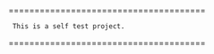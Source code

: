 ======================================

     This is a self test project.
     
======================================
